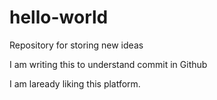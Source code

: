# hello-world
Repository for storing new ideas

I am writing this to understand commit in Github

I am laready liking this platform.
